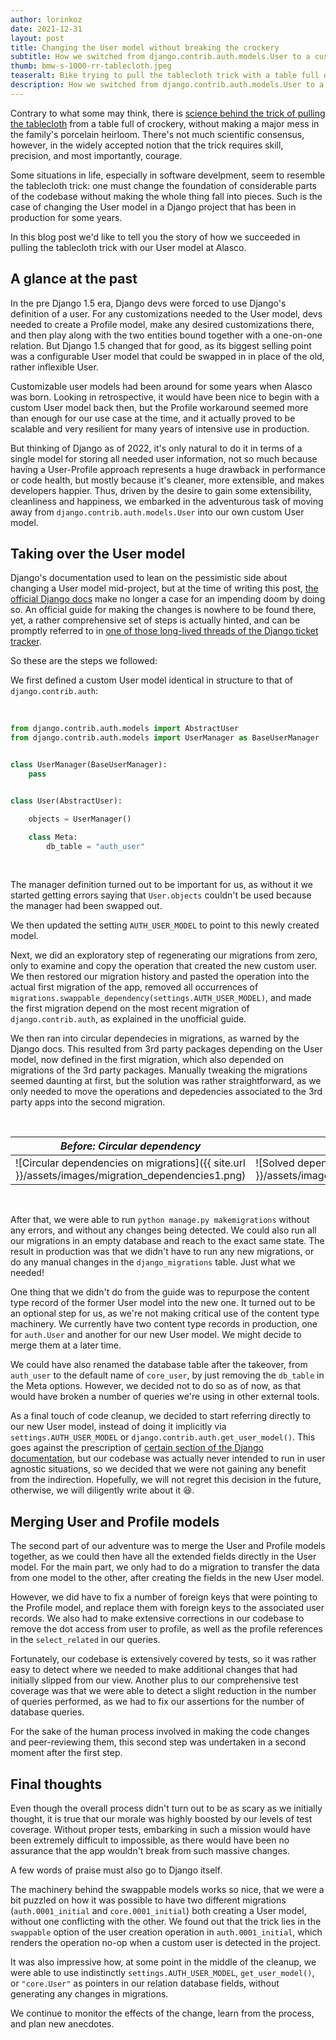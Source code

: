 ```yaml
---
author: lorinkoz
date: 2021-12-31
layout: post
title: Changing the User model without breaking the crockery
subtitle: How we switched from django.contrib.auth.models.User to a custom User model mid-project
thumb: bmw-s-1000-rr-tablecloth.jpeg
teaseralt: Bike trying to pull the tablecloth trick with a table full of crockery
description: How we switched from django.contrib.auth.models.User to a custom User model mid-project
---
```


Contrary to what some may think, there is [science behind the trick of pulling the tablecloth](https://www.physlink.com/education/askexperts/ae269.cfm) from a table full of crockery, without making a major mess in the family's porcelain heirloom. There's not much scientific consensus, however, in the widely accepted notion that the trick requires skill, precision, and most importantly, courage.

Some situations in life, especially in software develpment, seem to resemble the tablecloth trick: one must change the foundation of considerable parts of the codebase without making the whole thing fall into pieces. Such is the case of changing the User model in a Django project that has been in production for some years.

In this blog post we'd like to tell you the story of how we succeeded in pulling the tablecloth trick with our User model at Alasco.

## A glance at the past

In the pre Django 1.5 era, Django devs were forced to use Django's definition of a user. For any customizations needed to the User model, devs needed to create a Profile model, make any desired customizations there, and then play along with the two entities bound together with a one-on-one relation. But Django 1.5 changed that for good, as its biggest selling point was a configurable User model that could be swapped in in place of the old, rather inflexible User.

Customizable user models had been around for some years when Alasco was born. Looking in retrospective, it would have been nice to begin with a custom User model back then, but the Profile workaround seemed more than enough for our use case at the time, and it actually proved to be scalable and very resilient for many years of intensive use in production.

But thinking of Django as of 2022, it's only natural to do it in terms of a single model for storing all needed user information, not so much because having a User-Profile approach represents a huge drawback in performance or code health, but mostly because it's cleaner, more extensible, and makes developers happier. Thus, driven by the desire to gain some extensibility, cleanliness and happiness, we embarked in the adventurous task of moving away from `django.contrib.auth.models.User` into our own custom User model.

## Taking over the User model

Django's documentation used to lean on the pessimistic side about changing a User model mid-project, but at the time of writing this post, [the official Django docs](https://docs.djangoproject.com/en/4.0/topics/auth/customizing/#changing-to-a-custom-user-model-mid-project) make no longer a case for an impending doom by doing so. An official guide for making the changes is nowhere to be found there, yet, a rather comprehensive set of steps is actually hinted, and can be promptly referred to in [one of those long-lived threads of the Django ticket tracker](https://code.djangoproject.com/ticket/25313#comment:24).

So these are the steps we followed:

We first defined a custom User model identical in structure to that of `django.contrib.auth`:

<br/>

```python
from django.contrib.auth.models import AbstractUser
from django.contrib.auth.models import UserManager as BaseUserManager


class UserManager(BaseUserManager):
    pass


class User(AbstractUser):

    objects = UserManager()

    class Meta:
        db_table = "auth_user"
```

<br/>

The manager definition turned out to be important for us, as without it we started getting errors saying that `User.objects` couldn't be used because the manager had been swapped out.

We then updated the setting `AUTH_USER_MODEL` to point to this newly created model.

Next, we did an exploratory step of regenerating our migrations from zero, only to examine and copy the operation that created the new custom user. We then restored our migration history and pasted the operation into the actual first migration of the app, removed all occurrences of `migrations.swappable_dependency(settings.AUTH_USER_MODEL)`, and made the first migration depend on the most recent migration of `django.contrib.auth`, as explained in the unofficial guide.

We then ran into circular dependecies in migrations, as warned by the Django docs. This resulted from 3rd party packages depending on the User model, now defined in the first migration, which also depended on migrations of the 3rd party packages. Manually tweaking the migrations seemed daunting at first, but the solution was rather straightforward, as we only needed to move the operations and depedencies associated to the 3rd party apps into the second migration.

<br/>

| _Before: Circular dependency_                                                                    | _After: Happiness_                                                                             |
| ------------------------------------------------------------------------------------------------ | ---------------------------------------------------------------------------------------------- |
| ![Circular dependencies on migrations]({{ site.url }}/assets/images/migration_dependencies1.png) | ![Solved dependencies on migrations]({{ site.url }}/assets/images/migration_dependencies2.png) |

<br/>

After that, we were able to run `python manage.py makemigrations` without any errors, and without any changes being detected. We could also run all our migrations in an empty database and reach to the exact same state. The result in production was that we didn't have to run any new migrations, or do any manual changes in the `django_migrations` table. Just what we needed!

One thing that we didn't do from the guide was to repurpose the content type record of the former User model into the new one. It turned out to be an optional step for us, as we're not making critical use of the content type machinery. We currently have two content type records in production, one for `auth.User` and another for our new User model. We might decide to merge them at a later time.

We could have also renamed the database table after the takeover, from `auth_user` to the default name of `core_user`, by just removing the `db_table` in the Meta options. However, we decided not to do so as of now, as that would have broken a number of queries we're using in other external tools.

As a final touch of code cleanup, we decided to start referring directly to our new User model, instead of doing it implicitly via `settings.AUTH_USER_MODEL` or `django.contrib.auth.get_user_model()`. This goes against the prescription of [certain section of the Django documentation](https://docs.djangoproject.com/en/4.0/topics/auth/customizing/#referencing-the-user-model), but our codebase was actually never intended to run in user agnostic situations, so we decided that we were not gaining any benefit from the indirection. Hopefully, we will not regret this decision in the future, otherwise, we will diligently write about it 😆.

## Merging User and Profile models

The second part of our adventure was to merge the User and Profile models together, as we could then have all the extended fields directly in the User model. For the main part, we only had to do a migration to transfer the data from one model to the other, after creating the fields in the new User model.

However, we did have to fix a number of foreign keys that were pointing to the Profile model, and replace them with foreign keys to the associated user records. We also had to make extensive corrections in our codebase to remove the dot access from user to profile, as well as the profile references in the `select_related` in our queries.

Fortunately, our codebase is extensively covered by tests, so it was rather easy to detect where we needed to make additional changes that had initially slipped from our view. Another plus to our comprehensive test coverage was that we were able to detect a slight reduction in the number of queries performed, as we had to fix our assertions for the number of database queries.

For the sake of the human process involved in making the code changes and peer-reviewing them, this second step was undertaken in a second moment after the first step.

## Final thoughts

Even though the overall process didn't turn out to be as scary as we initially thought, it is true that our morale was highly boosted by our levels of test coverage. Without proper tests, embarking in such a mission would have been extremely difficult to impossible, as there would have been no assurance that the app wouldn't break from such massive changes.

A few words of praise must also go to Django itself.

The machinery behind the swappable models works so nice, that we were a bit puzzled on how it was possible to have two different migrations (`auth.0001_initial` and `core.0001_initial`) both creating a User model, without one conflicting with the other. We found out that the trick lies in the `swappable` option of the user creation operation in `auth.0001_initial`, which renders the operation no-op when a custom user is detected in the project.

It was also impressive how, at some point in the middle of the cleanup, we were able to use indistinctly `settings.AUTH_USER_MODEL`, `get_user_model()`, or `"core.User"` as pointers in our relation database fields, without generating any changes in migrations.

We continue to monitor the effects of the change, learn from the process, and plan new anecdotes.
